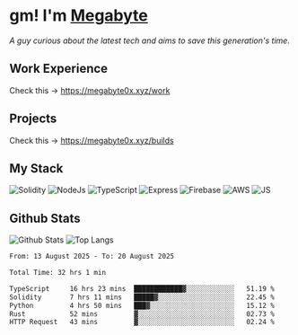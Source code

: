 # gm! I'm [Megabyte](https://megabyte0x.xyz/)

*A guy curious about the latest tech and aims to save this generation's time.*

## Work Experience

Check this -> https://megabyte0x.xyz/work

## Projects

Check this -> https://megabyte0x.xyz/builds

## My Stack

![Solidity](https://img.shields.io/badge/solidity-grey?style=for-the-badge&logo=solidity&logoColor=Green)
![NodeJs](https://img.shields.io/badge/NODE_JS-grey?style=for-the-badge&logo=nodedotjs&logoColor=Green)
![TypeScript](https://img.shields.io/badge/TS-grey?style=for-the-badge&logo=typescript&logoColor=Green)
![Express](https://img.shields.io/badge/EXPRESS-grey?style=for-the-badge&logo=EXPRESS&logoColor=Green)
![Firebase](https://img.shields.io/badge/EXPRESS-grey?style=for-the-badge&logo=EXPRESS&logoColor=Green)
![AWS](https://img.shields.io/badge/AWS-grey?style=for-the-badge&logo=amazonaws&logoColor=Yellow)
![JS](https://img.shields.io/badge/JS-grey?style=for-the-badge&logo=javascript&logoColor=Green)

## Github Stats

![Github Stats](https://github-readme-stats.vercel.app/api?username=megabyte0x&show_icons=true&theme=dark&hide_border=true&bg_color=0D1117) ![Top Langs](https://github-readme-stats.vercel.app/api/top-langs/?username=megabyte0x&layout=compact&theme=dark)

<!--START_SECTION:waka-->

```txt
From: 13 August 2025 - To: 20 August 2025

Total Time: 32 hrs 1 min

TypeScript     16 hrs 23 mins  ████████████▓░░░░░░░░░░░░   51.19 %
Solidity       7 hrs 11 mins   █████▓░░░░░░░░░░░░░░░░░░░   22.45 %
Python         4 hrs 50 mins   ███▓░░░░░░░░░░░░░░░░░░░░░   15.12 %
Rust           52 mins         ▓░░░░░░░░░░░░░░░░░░░░░░░░   02.73 %
HTTP Request   43 mins         ▓░░░░░░░░░░░░░░░░░░░░░░░░   02.24 %
```

<!--END_SECTION:waka-->


